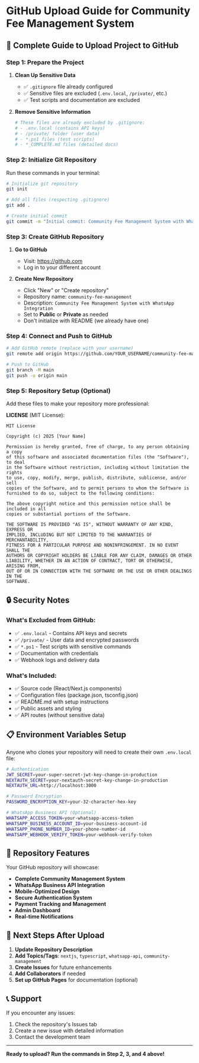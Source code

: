 # GitHub Upload Guide for Community Fee Management System

## 🚀 **Complete Guide to Upload Project to GitHub**

### **Step 1: Prepare the Project**

1. **Clean Up Sensitive Data**
   - ✅ `.gitignore` file already configured
   - ✅ Sensitive files are excluded (`.env.local`, `/private/`, etc.)
   - ✅ Test scripts and documentation are excluded

2. **Remove Sensitive Information**
   ```bash
   # These files are already excluded by .gitignore:
   # - .env.local (contains API keys)
   # - /private/ folder (user data)
   # - *.ps1 files (test scripts)
   # - *_COMPLETE.md files (detailed docs)
   ```

### **Step 2: Initialize Git Repository**

Run these commands in your terminal:

```bash
# Initialize git repository
git init

# Add all files (respecting .gitignore)
git add .

# Create initial commit
git commit -m "Initial commit: Community Fee Management System with WhatsApp integration"
```

### **Step 3: Create GitHub Repository**

1. **Go to GitHub**
   - Visit: https://github.com
   - Log in to your different account

2. **Create New Repository**
   - Click "New" or "Create repository"
   - Repository name: `community-fee-management`
   - Description: `Community Fee Management System with WhatsApp Integration`
   - Set to **Public** or **Private** as needed
   - Don't initialize with README (we already have one)

### **Step 4: Connect and Push to GitHub**

```bash
# Add GitHub remote (replace with your username)
git remote add origin https://github.com/YOUR_USERNAME/community-fee-management.git

# Push to GitHub
git branch -M main
git push -u origin main
```

### **Step 5: Repository Setup (Optional)**

Add these files to make your repository more professional:

**LICENSE** (MIT License):
```
MIT License

Copyright (c) 2025 [Your Name]

Permission is hereby granted, free of charge, to any person obtaining a copy
of this software and associated documentation files (the "Software"), to deal
in the Software without restriction, including without limitation the rights
to use, copy, modify, merge, publish, distribute, sublicense, and/or sell
copies of the Software, and to permit persons to whom the Software is
furnished to do so, subject to the following conditions:

The above copyright notice and this permission notice shall be included in all
copies or substantial portions of the Software.

THE SOFTWARE IS PROVIDED "AS IS", WITHOUT WARRANTY OF ANY KIND, EXPRESS OR
IMPLIED, INCLUDING BUT NOT LIMITED TO THE WARRANTIES OF MERCHANTABILITY,
FITNESS FOR A PARTICULAR PURPOSE AND NONINFRINGEMENT. IN NO EVENT SHALL THE
AUTHORS OR COPYRIGHT HOLDERS BE LIABLE FOR ANY CLAIM, DAMAGES OR OTHER
LIABILITY, WHETHER IN AN ACTION OF CONTRACT, TORT OR OTHERWISE, ARISING FROM,
OUT OF OR IN CONNECTION WITH THE SOFTWARE OR THE USE OR OTHER DEALINGS IN THE
SOFTWARE.
```

## 🔒 **Security Notes**

### **What's Excluded from GitHub:**
- ✅ `.env.local` - Contains API keys and secrets
- ✅ `/private/` - User data and encrypted passwords
- ✅ `*.ps1` - Test scripts with sensitive commands
- ✅ Documentation with credentials
- ✅ Webhook logs and delivery data

### **What's Included:**
- ✅ Source code (React/Next.js components)
- ✅ Configuration files (package.json, tsconfig.json)
- ✅ README.md with setup instructions
- ✅ Public assets and styling
- ✅ API routes (without sensitive data)

## 📋 **Environment Variables Setup**

Anyone who clones your repository will need to create their own `.env.local` file:

```bash
# Authentication
JWT_SECRET=your-super-secret-jwt-key-change-in-production
NEXTAUTH_SECRET=your-nextauth-secret-key-change-in-production
NEXTAUTH_URL=http://localhost:3000

# Password Encryption
PASSWORD_ENCRYPTION_KEY=your-32-character-hex-key

# WhatsApp Business API (Optional)
WHATSAPP_ACCESS_TOKEN=your-whatsapp-access-token
WHATSAPP_BUSINESS_ACCOUNT_ID=your-business-account-id
WHATSAPP_PHONE_NUMBER_ID=your-phone-number-id
WHATSAPP_WEBHOOK_VERIFY_TOKEN=your-webhook-verify-token
```

## 🌟 **Repository Features**

Your GitHub repository will showcase:

- **Complete Community Management System**
- **WhatsApp Business API Integration**
- **Mobile-Optimized Design**
- **Secure Authentication System**
- **Payment Tracking and Management**
- **Admin Dashboard**
- **Real-time Notifications**

## 🎯 **Next Steps After Upload**

1. **Update Repository Description**
2. **Add Topics/Tags**: `nextjs`, `typescript`, `whatsapp-api`, `community-management`
3. **Create Issues** for future enhancements
4. **Add Collaborators** if needed
5. **Set up GitHub Pages** for documentation (optional)

## 📞 **Support**

If you encounter any issues:
1. Check the repository's Issues tab
2. Create a new issue with detailed information
3. Contact the development team

---

**Ready to upload? Run the commands in Step 2, 3, and 4 above!**
